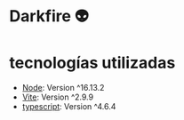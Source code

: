 # Darkfire :alien:

# tecnologías utilizadas 

* [Node](./src/assets/node.png): Version ^16.13.2 
* [Vite](https://example.com): Version ^2.9.9
* [typescript](https://example.com): Version ^4.6.4


